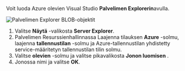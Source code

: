 Voit luoda Azure olevien Visual Studio **Palvelimen Explorerin**avulla.

![Palvelimen Explorer BLOB-objektit][Image1]

1. Valitse **Näytä** -valikosta **Server Explorer**.
2. Palvelimen Resurssienhallinnassa Laajenna tilauksen **Azure** -solmu, laajenna **tallennustilan** -solmu ja Azure-tallennustilan yhdistetty service-määritetyn tallennustilan tilin solmu.
3. Valitse **olevien** -solmu ja valitse pikavalikosta **Jonon luomisen** .
4. Jonossa nimi ja valitse **OK**.   


[Image1]: ./media/vs-create-queue-in-server-explorer/vs-storage-queues-create-in-server-explorer.png